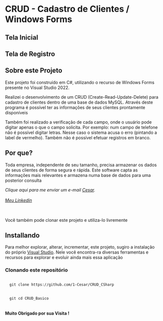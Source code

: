 <h1>CRUD - Cadastro de Clientes / Windows Forms </h1>

<h2> Tela Inicial </h2>

<h2> Tela de Registro </h2>

<h2> Sobre este Projeto </h2>

<p>Este projeto foi construído em C#, utilizando o recurso de Windows Forms presente no Visual Studio 2022.</p>
<p>Realizei o desenvolvimento de um CRUD (Create-Read-Update-Delete) para cadastro de clientes dentro de uma base de dados MySQL. Através deste programa é possível
  ter as informações de seus clientes prontamente disponíveis</p>
<p>Também foi realizado a verificação de cada campo, onde o usuário pode digitar apenas o que o campo solicita. Por exemplo: num campo de telefone não é possível
  digitar letras. Nesse caso o sistema acusa o erro (pintando a label de vermelho). Também não é possível efetuar registros em branco.<p>
    
<h2>Por que?</h2>

<p>Toda empresa, independente de seu tamanho, precisa armazenar os dados de seus clientes de forma segura e rápida. Este software capta as informações mais relevantes
  e armazena numa base de dados para uma posterior consulta</p>
  
<address>
Clique aqui para me enviar um e-mail <a href="mailto:cesar.desenvolvedor@gmail.com">Cesar</a>.<br><br>
  <a href="https://www.linkedin.com/in/cesar-augusto-bandeira-pereira/">Meu Linkedin</a> 
</address>
<br>
<br>
<p>Você também pode clonar este projeto e utiliza-lo livremente</p>

<h2>Installando</h2>
  
<p>Para melhor explorar, alterar, incrementar, este projeto, sugiro a instalação do próprio <a href="https://visualstudio.microsoft.com/pt-br/vs/">Visual Studio</a>.
  Nele você encontra-ra diversas ferramentas e recursos para explorar e evoluir ainda mais essa aplicação</p>

<h3>Clonando este repositório</h3>

<code>
  git clone https://github.com/1-Cesar/CRUD_CSharp      
</code>
<br>
<code>
  git cd CRUD_Basico
 </code>

<h4>Muito Obrigado por sua Visita !</h4>
 
